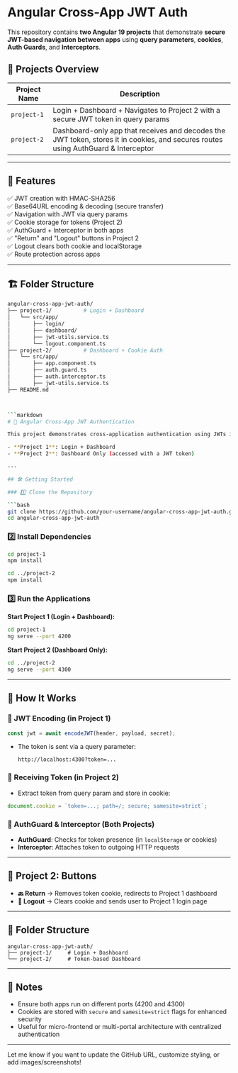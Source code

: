 # Angular Cross-App JWT Auth

This repository contains **two Angular 19 projects** that demonstrate **secure JWT-based navigation between apps** using **query parameters**, **cookies**, **Auth Guards**, and **Interceptors**.

## 🔗 Projects Overview

| Project Name | Description |
|--------------|-------------|
| `project-1`  | Login + Dashboard + Navigates to Project 2 with a secure JWT token in query params |
| `project-2`  | Dashboard-only app that receives and decodes the JWT token, stores it in cookies, and secures routes using AuthGuard & Interceptor |

---

## 🧠 Features

✅ JWT creation with HMAC-SHA256  
✅ Base64URL encoding & decoding (secure transfer)  
✅ Navigation with JWT via query params  
✅ Cookie storage for tokens (Project 2)  
✅ AuthGuard + Interceptor in both apps  
✅ "Return" and "Logout" buttons in Project 2  
✅ Logout clears both cookie and localStorage  
✅ Route protection across apps  

---

## 🏗 Folder Structure

```bash
angular-cross-app-jwt-auth/
├── project-1/          # Login + Dashboard
│   └── src/app/
│       ├── login/
│       ├── dashboard/
│       ├── jwt-utils.service.ts
│       └── logout.component.ts
├── project-2/          # Dashboard + Cookie Auth
│   └── src/app/
│       ├── app.component.ts
│       ├── auth.guard.ts
│       ├── auth.interceptor.ts
│       ├── jwt-utils.service.ts
├── README.md



```markdown
# 🚀 Angular Cross-App JWT Authentication

This project demonstrates cross-application authentication using JWTs in Angular. It features two separate apps:

- **Project 1**: Login + Dashboard  
- **Project 2**: Dashboard Only (accessed with a JWT token)

---

## 🛠️ Getting Started

### 1️⃣ Clone the Repository

```bash
git clone https://github.com/your-username/angular-cross-app-jwt-auth.git
cd angular-cross-app-jwt-auth
```

### 2️⃣ Install Dependencies

```bash
cd project-1
npm install

cd ../project-2
npm install
```

### 3️⃣ Run the Applications

**Start Project 1 (Login + Dashboard):**

```bash
cd project-1
ng serve --port 4200
```

**Start Project 2 (Dashboard Only):**

```bash
cd ../project-2
ng serve --port 4300
```

---

## 🔐 How It Works

### 🔸 JWT Encoding (in Project 1)

```ts
const jwt = await encodeJWT(header, payload, secret);
```

- The token is sent via a query parameter:
  ```
  http://localhost:4300?token=...
  ```

### 🔸 Receiving Token (in Project 2)

- Extract token from query param and store in cookie:

```js
document.cookie = `token=...; path=/; secure; samesite=strict`;
```

### 🔸 AuthGuard & Interceptor (Both Projects)

- **AuthGuard**: Checks for token presence (in `localStorage` or cookies)
- **Interceptor**: Attaches token to outgoing HTTP requests

---

## 🔘 Project 2: Buttons

- **🔙 Return** → Removes token cookie, redirects to Project 1 dashboard  
- **🔐 Logout** → Clears cookie and sends user to Project 1 login page

---

## 📂 Folder Structure

```
angular-cross-app-jwt-auth/
├── project-1/     # Login + Dashboard
└── project-2/     # Token-based Dashboard
```

---

## 📌 Notes

- Ensure both apps run on different ports (4200 and 4300)
- Cookies are stored with `secure` and `samesite=strict` flags for enhanced security
- Useful for micro-frontend or multi-portal architecture with centralized authentication


---

Let me know if you want to update the GitHub URL, customize styling, or add images/screenshots!
